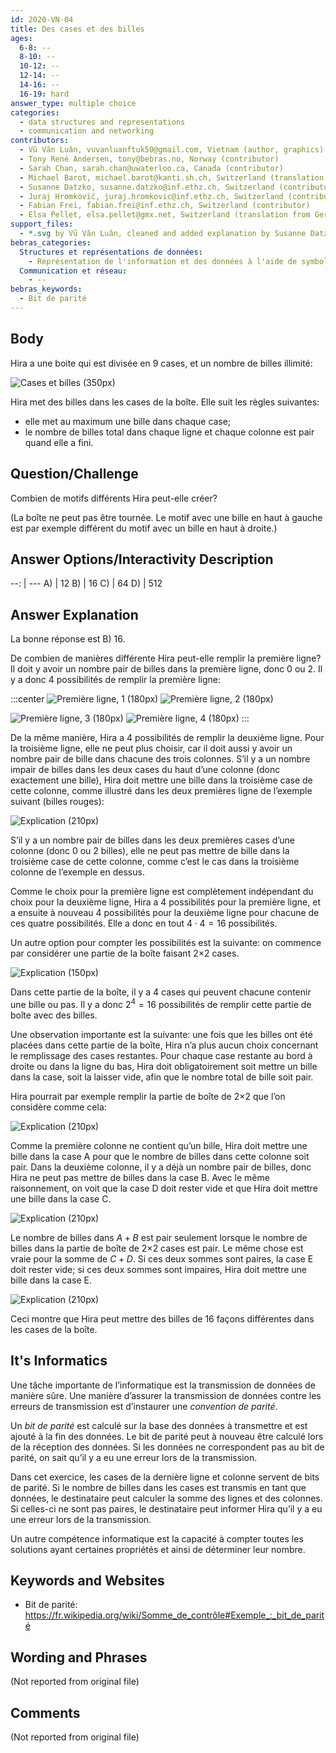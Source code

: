 ```yaml
---
id: 2020-VN-04
title: Des cases et des billes
ages:
  6-8: --
  8-10: --
  10-12: --
  12-14: --
  14-16: --
  16-19: hard
answer_type: multiple choice
categories:
  - data structures and representations
  - communication and networking
contributors:
  - Vũ Văn Luân, vuvanluanftuk50@gmail.com, Vietnam (author, graphics)
  - Tony René Andersen, tony@bebras.no, Norway (contributor)
  - Sarah Chan, sarah.chan@uwaterloo.ca, Canada (contributor)
  - Michael Barot, michael.barot@kanti.sh.ch, Switzerland (translation from English into German)
  - Susanne Datzko, susanne.datzko@inf.ethz.ch, Switzerland (contributor, graphics)
  - Juraj Hromkovič, juraj.hromkovic@inf.ethz.ch, Switzerland (contributor)
  - Fabian Frei, fabian.frei@inf.ethz.ch, Switzerland (contributor)
  - Elsa Pellet, elsa.pellet@gmx.net, Switzerland (translation from German into French)
support_files:
  - *.svg by Vũ Văn Luân, cleaned and added explanation by Susanne Datzko
bebras_categories:
  Structures et représentations de données:
    - Représentation de l'information et des données à l'aide de symboles
  Communication et réseau:
    - --
bebras_keywords:
  - Bit de parité
---
```



## Body

Hira a une boite qui est divisée en 9 cases, et un nombre de billes illimité:

![](graphics/2020-VN-04_taskbody-compatible.svg "Cases et billes (350px)")

Hira met des billes dans les cases de la boîte. Elle suit les règles suivantes:
 - elle met au maximum une bille dans chaque case;
 - le nombre de billes total dans chaque ligne et chaque colonne est pair quand elle a fini.


## Question/Challenge

Combien de motifs différents Hira peut-elle créer?

(La boîte ne peut pas être tournée. Le motif avec une bille en haut à gauche est par exemple différent du motif avec un bille en haut à droite.)


## Answer Options/Interactivity Description

--: | ---
 A) | 12
 B) | 16
 C) | 64
 D) | 512


## Answer Explanation

La bonne réponse est B) 16.

De combien de manières différente Hira peut-elle remplir la première ligne? Il doit y avoir un nombre pair de billes dans la première ligne, donc 0 ou 2. Il y a donc 4 possibilités de remplir la première ligne:

:::center
![](graphics/2020-VN-04_explanation1.svg "Première ligne, 1 (180px)")
![](graphics/2020-VN-04_explanation2.svg "Première ligne, 2 (180px)")

![](graphics/2020-VN-04_explanation3.svg "Première ligne, 3 (180px)")
![](graphics/2020-VN-04_explanation4.svg "Première ligne, 4 (180px)")
:::
  
De la même manière, Hira a 4 possibilités de remplir la deuxième ligne. Pour la troisième ligne, elle ne peut plus choisir, car il doit aussi y avoir un nombre pair de bille dans chacune des trois colonnes. S’il y a un nombre impair de billes dans les deux cases du haut d’une colonne (donc exactement une bille), Hira doit mettre une bille dans la troisième case de cette colonne, comme illustré dans les deux premières ligne de l’exemple suivant (billes rouges):

![](graphics/2020-VN-04_explanation5.svg "Explication (210px)")

S’il y a un nombre pair de billes dans les deux premières cases d’une colonne (donc 0 ou 2 billes), elle ne peut pas mettre de bille dans la troisième case de cette colonne, comme c’est le cas dans la troisième colonne de l’exemple en dessus.

Comme le choix pour la première ligne est complètement indépendant du choix pour la deuxième ligne, Hira a 4 possibilités pour la première ligne, et a ensuite à nouveau 4 possibilités pour la deuxième ligne pour chacune de ces quatre possibilités. Elle a donc en tout  $4 \cdot 4 = 16$ possibilités.

Un autre option pour compter les possibilités est la suivante: on commence par considérer une partie de la boîte faisant 2×2 cases.

![](graphics/2020-VN-04_explanation6.svg "Explication (150px)")

Dans cette partie de la boîte, il y a 4 cases qui peuvent chacune contenir une bille ou pas. Il y a donc $2^4 = 16$ possibilités de remplir cette partie de boîte avec des billes.

Une observation importante est la suivante: une fois que les billes ont été placées dans cette partie de la boîte, Hira n’a plus aucun choix concernant le remplissage des cases restantes. Pour chaque case restante au bord à droite ou dans la ligne du bas, Hira doit obligatoirement soit mettre un bille dans la case, soit la laisser vide, afin que le nombre total de bille soit pair.

Hira pourrait par exemple remplir la partie de boîte de 2×2 que l’on considère comme cela:

![](graphics/2020-VN-04_explanation7.svg "Explication (210px)")

Comme la première colonne ne contient qu’un bille, Hira doit mettre une bille dans la case A pour que le nombre de billes dans cette colonne soit pair. Dans la deuxième colonne, il y a déjà un nombre pair de billes, donc Hira ne peut pas mettre de billes dans la case B. Avec le même raisonnement, on voit que la case D doit rester vide et que Hira doit mettre une bille dans la case C. 

![](graphics/2020-VN-04_explanation8.svg "Explication (210px)")

Le nombre de billes dans $A + B$ est pair seulement lorsque le nombre de billes dans la partie de boîte de 2×2 cases est pair. Le même chose est vraie pour la somme de $C + D$. Si ces deux sommes sont paires, la case E doit rester vide; si ces deux sommes sont impaires, Hira doit mettre une bille dans la case E.

![](graphics/2020-VN-04_explanation9.svg "Explication (210px)")

Ceci montre que Hira peut mettre des billes de 16 façons différentes dans les cases de la boîte.


## It's Informatics

Une tâche importante de l’informatique est la transmission de données de manière sûre. Une manière d’assurer la transmission de données contre les erreurs de transmission est d’instaurer une _convention de parité_.

Un _bit de parité_ est calculé sur la base des données à transmettre et est ajouté à la fin des données. Le bit de parité peut à nouveau être calculé lors de la réception des données. Si les données ne correspondent pas au bit de parité, on sait qu’il y a eu une erreur lors de la transmission.

Dans cet exercice, les cases de la dernière ligne et colonne servent de bits de parité. Si le nombre de billes dans les cases est transmis en tant que données, le destinataire peut calculer la somme des lignes et des colonnes. Si celles-ci ne sont pas paires, le destinataire peut informer Hira qu’il y a eu une erreur lors de la transmission.

Un autre compétence informatique est la capacité à compter toutes les solutions ayant certaines propriétés et ainsi de déterminer leur nombre.


## Keywords and Websites

 - Bit de parité: https://fr.wikipedia.org/wiki/Somme_de_contrôle#Exemple_:_bit_de_parité


## Wording and Phrases

(Not reported from original file)


## Comments

(Not reported from original file)
